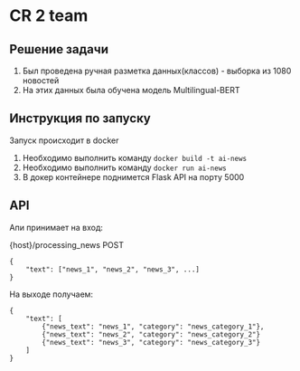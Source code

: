 # CR 2 team

## Решение задачи

1. Был проведена ручная разметка данных(классов) - выборка из 1080 новостей
2. На этих данных была обучена модель Multilingual-BERT


## Инструкция по запуску

Запуск происходит в docker

1. Необходимо выполнить команду ```docker build -t ai-news```
2. Необходимо выполнить команду ```docker run ai-news```
3. В докер контейнере поднимется Flask API на порту 5000

## API
Апи принимает на вход:

{host}/processing_news   POST
```
{
    "text": ["news_1", "news_2", "news_3", ...]
}
```

На выходе получаем:
```
{
    "text": [
        {"news_text": "news_1", "category": "news_category_1"},
        {"news_text": "news_2", "category": "news_category_2"}
        {"news_text": "news_3", "category": "news_category_3"}
    ]
}
```

